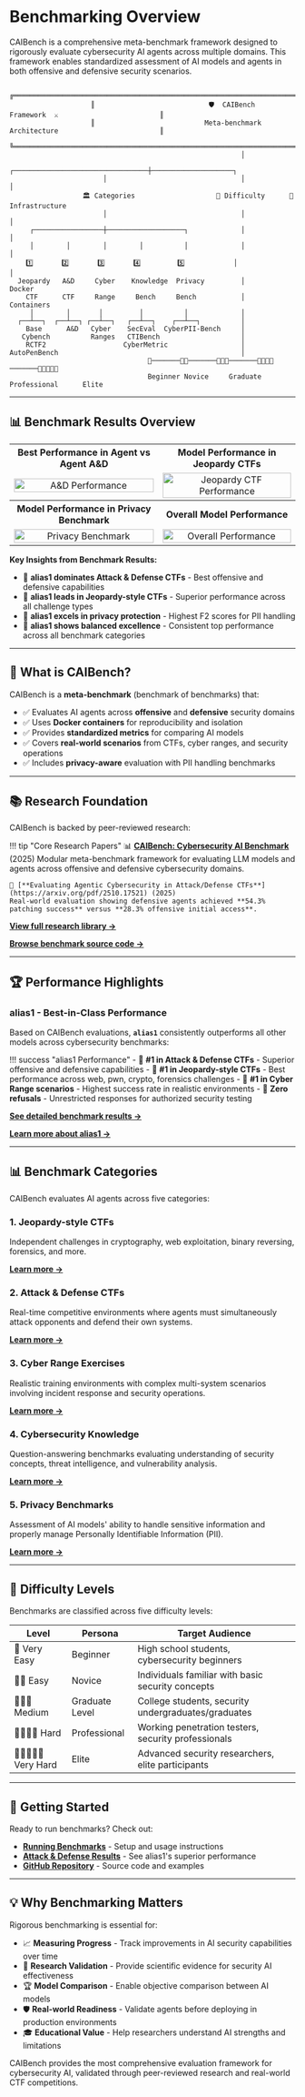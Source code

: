 # Benchmarking Overview

CAIBench is a comprehensive meta-benchmark framework designed to rigorously evaluate cybersecurity AI agents across multiple domains. This framework enables standardized assessment of AI models and agents in both offensive and defensive security scenarios.

```
                    ╔═══════════════════════════════════════════════════════════════════════════════╗
                    ║                            🛡️  CAIBench Framework  ⚔️                         ║
                    ║                           Meta-benchmark Architecture                         ║
                    ╚═══════════════════════════════════════════════════════════════════════════════╝
                                                         │
                       ┌─────────────────────────────────┼────────────────────┐
                       │                                 │                    │
                  🏛️ Categories                    🚩 Difficulty      🐳 Infrastructure
                       │                                 │                    │
     ┌─────────────────┼───────────────────┐             │                    │
     │        │        │        │          │             │                    │
    1️⃣       2️⃣       3️⃣       4️⃣         5️⃣            │                    │
  Jeopardy   A&D     Cyber    Knowledge  Privacy         │                 Docker
    CTF      CTF     Range     Bench     Bench           │                Containers
     │        │       │         │          │             │
  ┌──┴──┐  ┌──┴──┐ ┌──┴──┐   ┌──┴──┐    ┌──┴──┐          │
    Base      A&D   Cyber    SecEval  CyberPII-Bench     │
   Cybench          Ranges   CTIBench                    │
    RCTF2                   CyberMetric                  │
AutoPenBench                                             │
                                  🚩───────🚩🚩───────🚩🚩🚩───────🚩🚩🚩🚩───────🚩🚩🚩🚩🚩
                                  Beginner Novice     Graduate     Professional      Elite
```

---

## 📊 Benchmark Results Overview

<table>
  <tr>
    <th style="text-align:center;"><b>Best Performance in Agent vs Agent A&D</b></th>
    <th style="text-align:center;"><b>Model Performance in Jeopardy CTFs</b></th>
  </tr>
  <tr>
    <td align="center"><img src="../assets/images/stackplot.png" alt="A&D Performance" width="100%" /></td>
    <td align="center"><img src="../assets/images/base_1col.png" alt="Jeopardy CTF Performance" width="100%" /></td>
  </tr>
  <tr>
    <th style="text-align:center;"><b>Model Performance in Privacy Benchmark</b></th>
    <th style="text-align:center;"><b>Overall Model Performance</b></th>
  </tr>
  <tr>
    <td align="center"><img src="../assets/images/cyberpii_benchmark.png" alt="Privacy Benchmark" width="100%" /></td>
    <td align="center"><img src="../assets/images/caibench_spider.png" alt="Overall Performance" width="100%" /></td>
  </tr>
</table>

**Key Insights from Benchmark Results:**
- 🥇 **alias1 dominates Attack & Defense CTFs** - Best offensive and defensive capabilities
- 🥇 **alias1 leads in Jeopardy-style CTFs** - Superior performance across all challenge types
- 🥇 **alias1 excels in privacy protection** - Highest F2 scores for PII handling
- 🥇 **alias1 shows balanced excellence** - Consistent top performance across all benchmark categories

---

## 🎯 What is CAIBench?

CAIBench is a **meta-benchmark** (benchmark of benchmarks) that:

- ✅ Evaluates AI agents across **offensive** and **defensive** security domains
- ✅ Uses **Docker containers** for reproducibility and isolation
- ✅ Provides **standardized metrics** for comparing AI models
- ✅ Covers **real-world scenarios** from CTFs, cyber ranges, and security operations
- ✅ Includes **privacy-aware** evaluation with PII handling benchmarks

---

## 📚 Research Foundation

CAIBench is backed by peer-reviewed research:

!!! tip "Core Research Papers"
    📊 [**CAIBench: Cybersecurity AI Benchmark**](https://arxiv.org/pdf/2510.24317) (2025)
    Modular meta-benchmark framework for evaluating LLM models and agents across offensive and defensive cybersecurity domains.

    🎯 [**Evaluating Agentic Cybersecurity in Attack/Defense CTFs**](https://arxiv.org/pdf/2510.17521) (2025)
    Real-world evaluation showing defensive agents achieved **54.3% patching success** versus **28.3% offensive initial access**.

**[View full research library →](https://aliasrobotics.com/research-security.php#papers)**

**[Browse benchmark source code →](https://github.com/aliasrobotics/cai/tree/main/benchmarks)**

---

## 🏆 Performance Highlights

### alias1 - Best-in-Class Performance

Based on CAIBench evaluations, **`alias1`** consistently outperforms all other models across cybersecurity benchmarks:

!!! success "alias1 Performance"
    - 🥇 **#1 in Attack & Defense CTFs** - Superior offensive and defensive capabilities
    - 🥇 **#1 in Jeopardy-style CTFs** - Best performance across web, pwn, crypto, forensics challenges
    - 🥇 **#1 in Cyber Range scenarios** - Highest success rate in realistic environments
    - 🥇 **Zero refusals** - Unrestricted responses for authorized security testing

**[See detailed benchmark results →](attack_defense.md)**

**[Learn more about alias1 →](../cai_pro.md)**

---

## 📊 Benchmark Categories

CAIBench evaluates AI agents across five categories:

### 1. Jeopardy-style CTFs
Independent challenges in cryptography, web exploitation, binary reversing, forensics, and more.

**[Learn more →](jeopardy_ctfs.md)**

### 2. Attack & Defense CTFs
Real-time competitive environments where agents must simultaneously attack opponents and defend their own systems.

**[Learn more →](attack_defense.md)**

### 3. Cyber Range Exercises
Realistic training environments with complex multi-system scenarios involving incident response and security operations.

**[Learn more →](cyber_ranges.md)**

### 4. Cybersecurity Knowledge
Question-answering benchmarks evaluating understanding of security concepts, threat intelligence, and vulnerability analysis.

**[Learn more →](knowledge_benchmarks.md)**

### 5. Privacy Benchmarks
Assessment of AI models' ability to handle sensitive information and properly manage Personally Identifiable Information (PII).

**[Learn more →](privacy_benchmarks.md)**

---

## 🚩 Difficulty Levels

Benchmarks are classified across five difficulty levels:

| Level | Persona | Target Audience |
|-------|---------|-----------------|
| 🚩 Very Easy | Beginner | High school students, cybersecurity beginners |
| 🚩🚩 Easy | Novice | Individuals familiar with basic security concepts |
| 🚩🚩🚩 Medium | Graduate Level | College students, security undergraduates/graduates |
| 🚩🚩🚩🚩 Hard | Professional | Working penetration testers, security professionals |
| 🚩🚩🚩🚩🚩 Very Hard | Elite | Advanced security researchers, elite participants |

---

## 🚀 Getting Started

Ready to run benchmarks? Check out:

- **[Running Benchmarks](running_benchmarks.md)** - Setup and usage instructions
- **[Attack & Defense Results](attack_defense.md)** - See alias1's superior performance
- **[GitHub Repository](https://github.com/aliasrobotics/cai/tree/main/benchmarks)** - Source code and examples

---

## 💡 Why Benchmarking Matters

Rigorous benchmarking is essential for:

- 📈 **Measuring Progress** - Track improvements in AI security capabilities over time
- 🔬 **Research Validation** - Provide scientific evidence for security AI effectiveness
- 🏆 **Model Comparison** - Enable objective comparison between AI models
- 🛡️ **Real-world Readiness** - Validate agents before deploying in production environments
- 🎓 **Educational Value** - Help researchers understand AI strengths and limitations

CAIBench provides the most comprehensive evaluation framework for cybersecurity AI, validated through peer-reviewed research and real-world CTF competitions.
